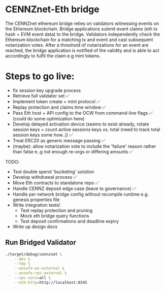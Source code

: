 # CENNZnet-Eth bridge
The CENNZnet ethereum bridge relies on validators witnessing events on the Ethereum blockchain.
Bridge applications submit event claims (eth tx hash + EVM event data) to the bridge.
Validators independently check the Ethereum blockchain for a matching tx and event and cast subsequent notarization votes.
After a threshold of notarizations for an event are reached, the bridge application is notified of the validity and is able to act accordingly to fulfil the claim e.g mint tokens.

# Steps to go live:
- fix session key upgrade process
- Retrieve full validator set ✅
- Implement token create + mint protocol ✅
- Replay protection and claims time window  ✅
- Pass Eth host + API config to the OCW from command-line flags ✅ (could do some optimization here)
- Develop delayed activation device (seems to exist already, rotate session keys + count active sessions keys vs. total (need to track total session keys some how..))  ✅
- Treat ERC20 as generic message passing  ✅
- (maybe): allow notarization vote to include the 'failure' reason rather than false e..g not enough re-orgs or differing amounts  ✅

TODO:
- Test double spend 'bucketing' solution
- Develop withdrawal process ✅
- Move Eth contracts to standalone repo ✅
- Handle CENNZ deposit edge case (leave to governance) ✅
- Handle per network bridge config without recompile runtime e.g. genesis properties file
- Write integration tests!
    - Test replay protection and pruning
    - Mock eth bridge query functions
    - Test deposit confirmations and deadline expiry
- Write up design docs

## Run Bridged Validator
```bash
./target/debug/cennznet \
    --dev \
    --tmp \
    --unsafe-ws-external \
    --unsafe-rpc-external \
    --rpc-cors=all \
    --eth-http=http://localhost:8545
```